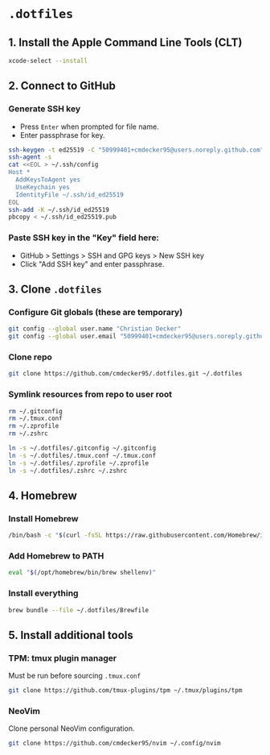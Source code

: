 # `.dotfiles`

## 1. Install the Apple Command Line Tools (CLT)

```sh
xcode-select --install
```

## 2. Connect to GitHub

### Generate SSH key

- Press `Enter` when prompted for file name.
- Enter passphrase for key.

```sh
ssh-keygen -t ed25519 -C "50999401+cmdecker95@users.noreply.github.com"
ssh-agent -s
cat <<EOL > ~/.ssh/config
Host *
  AddKeysToAgent yes
  UseKeychain yes
  IdentityFile ~/.ssh/id_ed25519
EOL
ssh-add -K ~/.ssh/id_ed25519
pbcopy < ~/.ssh/id_ed25519.pub
```

### Paste SSH key in the "Key" field here:

- GitHub > Settings > SSH and GPG keys > New SSH key
- Click "Add SSH key" and enter passphrase.

## 3. Clone `.dotfiles`

### Configure Git globals (these are temporary)

```sh
git config --global user.name "Christian Decker"
git config --global user.email "50999401+cmdecker95@users.noreply.github.com"
```

### Clone repo

```sh
git clone https://github.com/cmdecker95/.dotfiles.git ~/.dotfiles
```

### Symlink resources from repo to user root

```sh
rm ~/.gitconfig
rm ~/.tmux.conf
rm ~/.zprofile
rm ~/.zshrc

ln -s ~/.dotfiles/.gitconfig ~/.gitconfig
ln -s ~/.dotfiles/.tmux.conf ~/.tmux.conf
ln -s ~/.dotfiles/.zprofile ~/.zprofile
ln -s ~/.dotfiles/.zshrc ~/.zshrc
```

## 4. Homebrew

### Install Homebrew

```sh
/bin/bash -c "$(curl -fsSL https://raw.githubusercontent.com/Homebrew/install/HEAD/install.sh)"
```

### Add Homebrew to PATH

```sh
eval "$(/opt/homebrew/bin/brew shellenv)"
```

### Install everything

```sh
brew bundle --file ~/.dotfiles/Brewfile
```

## 5. Install additional tools

### TPM: tmux plugin manager

Must be run before sourcing `.tmux.conf`

```sh 
git clone https://github.com/tmux-plugins/tpm ~/.tmux/plugins/tpm
```

### NeoVim

Clone personal NeoVim configuration.

```sh
git clone https://github.com/cmdecker95/nvim ~/.config/nvim
```
